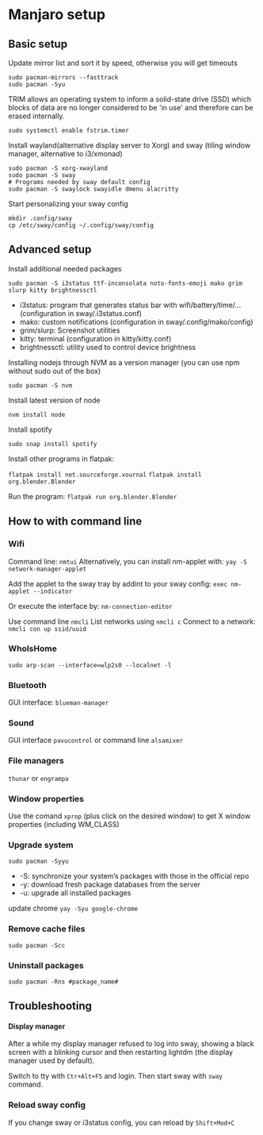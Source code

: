 # Manjaro setup

## Basic setup

Update mirror list and sort it by speed, otherwise you will get timeouts

```
sudo pacman-mirrors --fasttrack
sudo pacman -Syu
```

TRIM allows an operating system to inform a solid-state drive (SSD) which blocks of data are no longer considered to be 'in use' and therefore can be erased internally.

```
sudo systemctl enable fstrim.timer
```

Install wayland(alternative display server to Xorg) and sway (tiling window manager, alternative to i3/xmonad)

```
sudo pacman -S xorg-xwayland
sudo pacman -S sway
# Programs needed by sway default config
sudo pacman -S swaylock swayidle dmenu alacritty
```

Start personalizing your sway config

```
mkdir .config/sway
cp /etc/sway/config ~/.config/sway/config
```


## Advanced setup

Install additional needed packages

`sudo pacman -S i3status ttf-inconsolata noto-fonts-emoji mako grim slurp kitty brightnessctl`

* i3status: program that generates status bar with wifi/battery/time/... (configuration in sway/.i3status.conf)
* mako: custom notifications (configuration in sway/.config/mako/config)
* grim/slurp: Screenshot utilities
* kitty: terminal (configuration in kitty/kitty.conf)
* brightnessctl: utility used to control device brightness


Installing nodejs through NVM as a version manager (you can use npm without sudo out of the box)

`sudo pacman -S nvm`

Install latest version of node

`nvm install node`

Install spotify

`sudo snap install spotify`

Install other programs in flatpak:

`flatpak install net.sourceforge.xournal`
`flatpak install org.blender.Blender`

Run the program: `flatpak run org.blender.Blender`

## How to with command line

### Wifi

Command line: `nmtui`
Alternatively, you can install nm-applet with:
`yay -S network-manager-applet`

Add the applet to the sway tray by addint to your sway config:
`exec nm-applet --indicator`

Or execute the interface by:
 `nm-connection-editor`

Use command line `nmcli`
List networks using `nmcli c`
Connect to a network: `nmcli con up ssid/uuid`

### WhoIsHome
`sudo arp-scan --interface=wlp2s0 --localnet -l`

### Bluetooth

GUI interface: `blueman-manager`

### Sound

GUI interface `pavucontrol` or command line `alsamixer`

### File managers

`thunar` or `engrampa`

### Window properties

Use the comand `xprop` (plus click on the desired window) to get X window properties (including WM_CLASS)


### Upgrade system

`sudo pacman -Syyu`

* -S: synchronize your system’s packages with those in the official repo
* -y: download fresh package databases from the server
* -u: upgrade all installed packages

update chrome `yay -Syu google-chrome`

### Remove cache files

`sudo pacman -Scc`

### Uninstall packages
`sudo pacman -Rns #package_name#`

## Troubleshooting

#### Display manager

After a while my display manager refused to log into sway, showing a black screen with a blinking cursor and then restarting lightdm (the display manager used by default).

Switch to tty with `Ctr+Alt+F5` and login. Then start sway with `sway` command.

### Reload sway config

If you change sway or i3status config, you can reload by `Shift+Mod+C`
